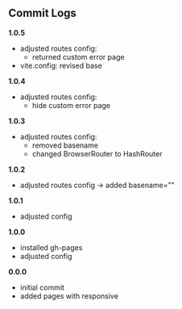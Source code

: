 ## Commit Logs

**1.0.5**
+ adjusted routes config:
    - returned custom error page
+ vite.config: revised base 

**1.0.4**
+ adjusted routes config:
    - hide custom error page

**1.0.3**
+ adjusted routes config:
    - removed basename
    - changed BrowserRouter to HashRouter

**1.0.2**
+ adjusted routes config -> added basename=""

**1.0.1**
+ adjusted config

**1.0.0**
+ installed gh-pages
+ adjusted config

**0.0.0**
+ initial commit
+ added pages with responsive